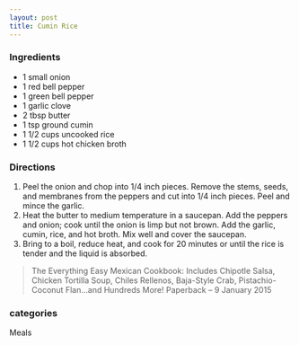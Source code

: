 ```yaml
---
layout: post
title: Cumin Rice
---
```


### Ingredients
- 1 small onion
- 1 red bell pepper
- 1 green bell pepper
- 1 garlic clove
- 2 tbsp butter
- 1 tsp ground cumin
- 1 1/2 cups uncooked rice
- 1 1/2 cups hot chicken broth

### Directions
1. Peel the onion and chop into 1/4 inch pieces. Remove the stems, seeds, and membranes from the peppers and cut into 1/4 inch pieces. Peel and mince the garlic.
2. Heat the butter to medium temperature in a saucepan. Add the peppers and onion; cook until the onion is limp but not brown. Add the garlic, cumin, rice, and hot broth. Mix well and cover the saucepan.
3. Bring to a boil, reduce heat, and cook for 20 minutes or until the rice is tender and the liquid is absorbed.

> The Everything Easy Mexican Cookbook: Includes Chipotle Salsa, Chicken Tortilla Soup, Chiles Rellenos, Baja-Style Crab, Pistachio-Coconut Flan...and Hundreds More! Paperback – 9 January 2015 

### categories
Meals